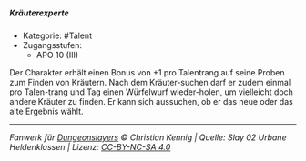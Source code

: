 <!---
Dies ist ein Fanwerk für DUNGEONSLAYERS © von Christian Kennig

Quellen:      [Slay 02 Urbane Heldenklassen](https://www.f-space.de/ds4/downloads.html)
              [Talentbeschreibungen](https://www.f-space.de/ds4/tools-talentcards.html)
License:      [CC-BY-NC-SA 4.0](https://creativecommons.org/licenses/by-nc-sa/4.0/deed.de)
Richtlinien:  [Fanwerkrichtlinien](https://www.dungeonslayers.net/fanwerk-richtlinien/)
Autor:        Zauberlehrling
-->

##### Kräuterexperte

- Kategorie: #Talent
- Zugangsstufen:
  - APO 10 (III)

Der Charakter erhält einen Bonus von +1 pro Talentrang auf seine Proben zum Finden von Kräutern. Nach dem Kräuter-suchen darf er zudem einmal pro Talen-trang und Tag einen Würfelwurf wieder-holen, um vielleicht doch andere Kräuter zu finden. Er kann sich aussuchen, ob er das neue oder das alte Ergebnis wählt.

---

_Fanwerk für [Dungeonslayers](https://www.dungeonslayers.net/) © Christian Kennig | Quelle: Slay 02 Urbane Heldenklassen | Lizenz: [CC-BY-NC-SA 4.0](https://creativecommons.org/licenses/by-nc-sa/4.0/deed.de)_
